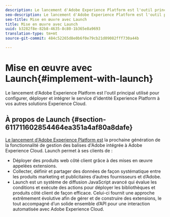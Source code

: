 ```yaml
---
description: Le lancement d'Adobe Experience Platform est l'outil principal utilisé pour configurer, déployer et intégrer le service d'identité Experience Platform à vos autres solutions Experience Cloud.
seo-description: Le lancement d'Adobe Experience Platform est l'outil principal utilisé pour configurer, déployer et intégrer le service d'identité Experience Platform à vos autres solutions Experience Cloud.
seo-title: Mise en œuvre avec Launch
title: Mise en œuvre avec Launch
uuid: b3282f8e-82b8-4635-8c80-1b365e8a9693
translation-type: tm+mt
source-git-commit: 484c52265d8e0b6f0e79cb21d09082fff730a44b

---
```



# Mise en œuvre avec Launch{#implement-with-launch}

Le lancement d&#39;Adobe Experience Platform est l&#39;outil principal utilisé pour configurer, déployer et intégrer le service d&#39;identité Experience Platform à vos autres solutions Experience Cloud.

## À propos de Launch {#section-611711602854464ea351a4af80a8dafe}

[Le lancement d&#39;Adobe Experience Platform est](https://docs.adobelaunch.com/) la prochaine génération de la fonctionnalité de gestion des balises d&#39;Adobe intégrée à Adobe Experience Cloud. Launch permet à ses clients de :

* Déployer des produits web côté client grâce à des mises en œuvre appelées extensions.
* Collecter, définir et partager des données de façon systématique entre les produits marketing et publicitaires d’autres fournisseurs et d’Adobe.
* Launch est un système de diffusion JavaScript avancé qui évalue les conditions et exécute des actions pour déployer les bibliothèques et produits côté client de façon efficace. Celui-ci fournit une approche extrêmement évolutive afin de gérer et de construire des extensions, le tout accompagné d’un solide ensemble d’API pour une interaction automatisée avec Adobe Experience Cloud.

